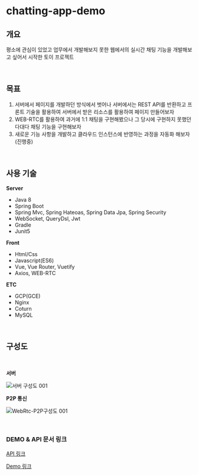 # chatting-app-demo

## 개요 

평소에 관심이 있었고 업무에서 개발해보지 못한 웹에서의 실시간 채팅 기능을 개발해보고 싶어서 시작한 토이 프로젝트

<br>

## 목표

1. 서버에서 페이지를 개발하던 방식에서 벗어나 서버에서는 REST API를 반환하고 프론트 기술을 활용하여
   서버에서 받은 리소스를 활용하여 페이지 만들어보자
2. WEB-RTC를 활용하여 과거에 1:1 채팅을 구현해봤으나 그 당시에 구현하지 못했던 다대다 채팅 기능을 구현해보자
3. 새로운 기능 사항을 개발하고 클라우드 인스턴스에 반영하는 과정을 자동화 해보자(진행중)

<br>

## 사용 기술

**Server**
- Java 8
- Spring Boot
- Spring Mvc, Spring Hateoas, Spring Data Jpa, Spring Security
- WebSocket, QueryDsl, Jwt
- Gradle
- Junit5

**Front**
- Html/Css
- Javascript(ES6)
- Vue, Vue Router, Vuetify
- Axios, WEB-RTC

**ETC**
- GCP(GCE)
- Nginx
- Coturn
- MySQL

<br>

## 구성도

<br>

**서버**

![서버 구성도 001](https://user-images.githubusercontent.com/50852963/131971546-8563180c-7f16-4414-861b-f02cece6bed1.png)

**P2P 통신**

![WebRtc-P2P구성도 001](https://user-images.githubusercontent.com/50852963/131971617-69313f50-80bf-46e7-b4bd-192778d10f14.png)


<br>

### DEMO & API 문서 링크

[API 링크](http://hschat.ml:8081/docs/index.html)

[Demo 링크](https://hschat.ml/)

<br>

